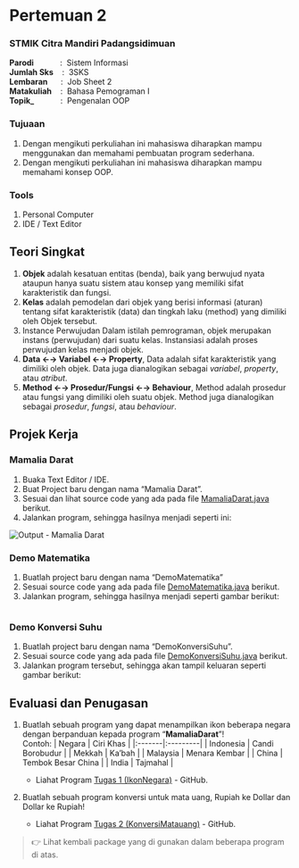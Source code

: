 # Pertemuan 2

### STMIK Citra Mandiri Padangsidimuan

**Parodi**&nbsp;&nbsp;&nbsp;&nbsp;&nbsp;&nbsp;&nbsp;&nbsp;&nbsp;&nbsp;&nbsp;&nbsp;:&nbsp;&nbsp;Sistem Informasi <br>
**Jumlah Sks**&nbsp;&nbsp;&nbsp;&nbsp;:&nbsp;&nbsp;3SKS <br>
**Lembaran**&nbsp;&nbsp;&nbsp;&nbsp;&nbsp;&nbsp;:&nbsp;&nbsp;Job Sheet 2 <br>
**Matakuliah**&nbsp;&nbsp;&nbsp;&nbsp;:&nbsp;&nbsp;Bahasa Pemograman I <br>
**Topik_**&nbsp;&nbsp;&nbsp;&nbsp;&nbsp;&nbsp;&nbsp;&nbsp;&nbsp;&nbsp;&nbsp;&nbsp;:&nbsp;&nbsp;Pengenalan OOP

### Tujuaan

1. Dengan mengikuti perkuliahan ini mahasiswa diharapkan mampu menggunakan dan memahami pembuatan program sederhana.
2. Dengan mengikuti perkuliahan ini mahasiswa diharapkan mampu memahami konsep OOP.

### Tools

1. Personal Computer
2. IDE / Text Editor 

## Teori Singkat

1. **Objek** adalah kesatuan entitas (benda), baik yang berwujud nyata ataupun hanya suatu sistem atau konsep yang memiliki sifat karakteristik dan fungsi.
2. **Kelas** adalah pemodelan dari objek yang berisi informasi (aturan) tentang sifat karakteristik (data) dan tingkah laku (method) yang dimiliki oleh Objek tersebut.
3. Instance Perwujudan
Dalam istilah pemrograman, objek merupakan instans (perwujudan) dari suatu kelas. Instansiasi adalah proses perwujudan kelas menjadi objek.
4. **Data &larr;&rarr; Variabel &larr;&rarr; Property**, Data adalah sifat karakteristik yang dimiliki oleh objek. Data juga dianalogikan sebagai *variabel*, *property*, atau *atribut*.
5. **Method &larr;&rarr; Prosedur/Fungsi &larr;&rarr; Behaviour**, Method adalah prosedur atau fungsi yang dimiliki oleh suatu objek. Method juga dianalogikan sebagai *prosedur*, *fungsi*, atau *behaviour*.

## Projek Kerja

### Mamalia Darat

1. Buaka Text Editor / IDE.
2. Buat Project baru dengan nama “Mamalia Darat”.
3. Sesuai dan lihat source code yang ada pada file [MamaliaDarat.java](https://github.com/Fajar-ab/Pemograman-Dasar-JAVA-SCM/blob/master/Pertemuan%2002/Mamalia%20Darat/src/mamaliadarat/MamaliaDarat.java "Buka di Github") berikut.
4. Jalankan program, sehingga hasilnya menjadi seperti ini:

![Output - Mamalia Darat]("Image/%23P02%20-%2001.png")

### Demo Matematika

1. Buatlah project baru dengan nama “DemoMatematika”
2. Sesuai source code yang ada pada file [DemoMatematika.java]() berikut.
3. Jalankan program, sehingga hasilnya menjadi seperti gambar berikut:

![]()

### Demo Konversi Suhu

1. Buatlah project baru dengan nama “DemoKonversiSuhu”.
2. Sesuai source code yang ada pada file [DemoKonversiSuhu.java]() berikut.
3. Jalankan program tersebut, sehingga akan tampil keluaran seperti gambar berikut:

## Evaluasi dan Penugasan

1. Buatlah sebuah program yang dapat menampilkan ikon beberapa negara dengan berpanduan kepada program “**MamaliaDarat**”! <br>
Contoh:
| Negara | Ciri Khas |
|:-------|:---------|
| Indonesia | Candi Borobudur |
| Mekkah | Ka’bah |
| Malaysia | Menara Kembar |
| China | Tembok Besar China |
| India | Tajmahal |
	- Liahat Program [Tugas 1 (IkonNegara)]() - GitHub. 

2. Buatlah sebuah program konversi untuk mata uang, Rupiah ke Dollar dan Dollar ke Rupiah!
	- Liahat Program [Tugas 2 (KonversiMatauang)]() - GitHub. 

> 👉 Lihat kembali package yang di gunakan dalam beberapa program di atas.